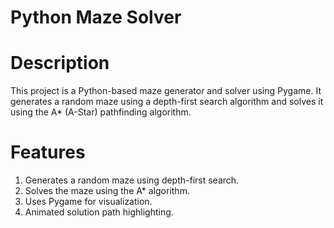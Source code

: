 # Python Maze Solver

# Description
This project is a Python-based maze generator and solver using Pygame. It generates a random maze using a depth-first search algorithm and solves it using the A* (A-Star) pathfinding algorithm.

# Features
1. Generates a random maze using depth-first search.
2. Solves the maze using the A* algorithm.
3. Uses Pygame for visualization.
4. Animated solution path highlighting.
